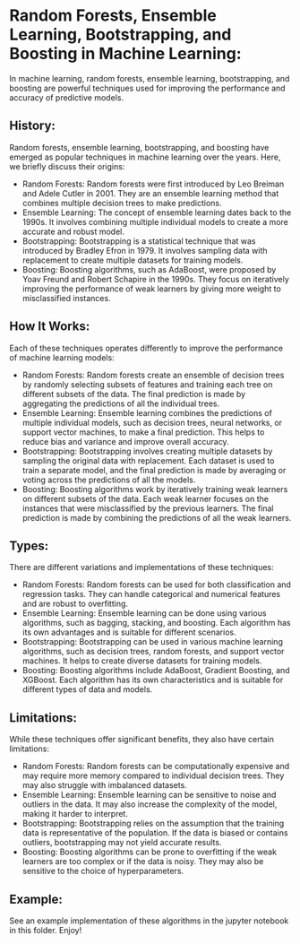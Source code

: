 # Random Forests, Ensemble Learning, Bootstrapping, and Boosting in Machine Learning:

In machine learning, random forests, ensemble learning, bootstrapping, and boosting are powerful techniques used for improving the performance and accuracy of predictive models.

## History:

Random forests, ensemble learning, bootstrapping, and boosting have emerged as popular techniques in machine learning over the years. Here, we briefly discuss their origins:

- Random Forests: Random forests were first introduced by Leo Breiman and Adele Cutler in 2001. They are an ensemble learning method that combines multiple decision trees to make predictions.
- Ensemble Learning: The concept of ensemble learning dates back to the 1990s. It involves combining multiple individual models to create a more accurate and robust model.
- Bootstrapping: Bootstrapping is a statistical technique that was introduced by Bradley Efron in 1979. It involves sampling data with replacement to create multiple datasets for training models.
- Boosting: Boosting algorithms, such as AdaBoost, were proposed by Yoav Freund and Robert Schapire in the 1990s. They focus on iteratively improving the performance of weak learners by giving more weight to misclassified instances.

## How It Works:

Each of these techniques operates differently to improve the performance of machine learning models:

- Random Forests: Random forests create an ensemble of decision trees by randomly selecting subsets of features and training each tree on different subsets of the data. The final prediction is made by aggregating the predictions of all the individual trees.
- Ensemble Learning: Ensemble learning combines the predictions of multiple individual models, such as decision trees, neural networks, or support vector machines, to make a final prediction. This helps to reduce bias and variance and improve overall accuracy.
- Bootstrapping: Bootstrapping involves creating multiple datasets by sampling the original data with replacement. Each dataset is used to train a separate model, and the final prediction is made by averaging or voting across the predictions of all the models.
- Boosting: Boosting algorithms work by iteratively training weak learners on different subsets of the data. Each weak learner focuses on the instances that were misclassified by the previous learners. The final prediction is made by combining the predictions of all the weak learners.

## Types:

There are different variations and implementations of these techniques:

- Random Forests: Random forests can be used for both classification and regression tasks. They can handle categorical and numerical features and are robust to overfitting.
- Ensemble Learning: Ensemble learning can be done using various algorithms, such as bagging, stacking, and boosting. Each algorithm has its own advantages and is suitable for different scenarios.
- Bootstrapping: Bootstrapping can be used in various machine learning algorithms, such as decision trees, random forests, and support vector machines. It helps to create diverse datasets for training models.
- Boosting: Boosting algorithms include AdaBoost, Gradient Boosting, and XGBoost. Each algorithm has its own characteristics and is suitable for different types of data and models.

## Limitations:

While these techniques offer significant benefits, they also have certain limitations:

- Random Forests: Random forests can be computationally expensive and may require more memory compared to individual decision trees. They may also struggle with imbalanced datasets.
- Ensemble Learning: Ensemble learning can be sensitive to noise and outliers in the data. It may also increase the complexity of the model, making it harder to interpret.
- Bootstrapping: Bootstrapping relies on the assumption that the training data is representative of the population. If the data is biased or contains outliers, bootstrapping may not yield accurate results.
- Boosting: Boosting algorithms can be prone to overfitting if the weak learners are too complex or if the data is noisy. They may also be sensitive to the choice of hyperparameters.

## Example:

See an example implementation of these algorithms in the jupyter notebook in this folder. Enjoy!
